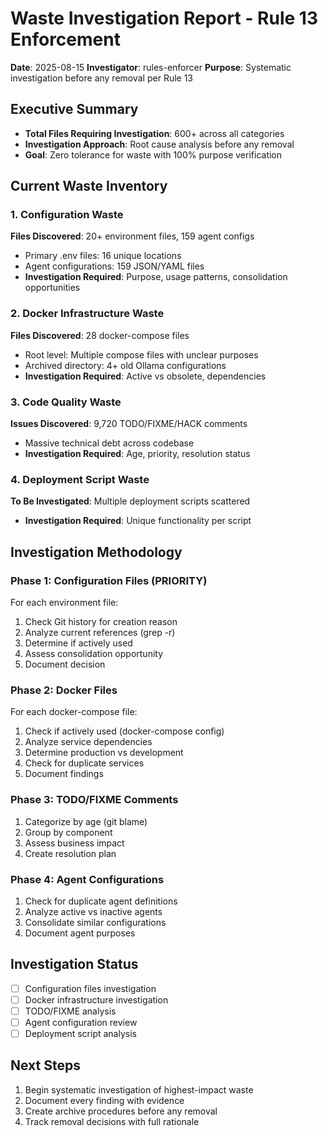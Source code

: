 # Waste Investigation Report - Rule 13 Enforcement
**Date**: 2025-08-15
**Investigator**: rules-enforcer
**Purpose**: Systematic investigation before any removal per Rule 13

## Executive Summary
- **Total Files Requiring Investigation**: 600+ across all categories
- **Investigation Approach**: Root cause analysis before any removal
- **Goal**: Zero tolerance for waste with 100% purpose verification

## Current Waste Inventory

### 1. Configuration Waste
**Files Discovered**: 20+ environment files, 159 agent configs
- Primary .env files: 16 unique locations
- Agent configurations: 159 JSON/YAML files
- **Investigation Required**: Purpose, usage patterns, consolidation opportunities

### 2. Docker Infrastructure Waste  
**Files Discovered**: 28 docker-compose files
- Root level: Multiple compose files with unclear purposes
- Archived directory: 4+ old Ollama configurations
- **Investigation Required**: Active vs obsolete, dependencies

### 3. Code Quality Waste
**Issues Discovered**: 9,720 TODO/FIXME/HACK comments
- Massive technical debt across codebase
- **Investigation Required**: Age, priority, resolution status

### 4. Deployment Script Waste
**To Be Investigated**: Multiple deployment scripts scattered
- **Investigation Required**: Unique functionality per script

## Investigation Methodology

### Phase 1: Configuration Files (PRIORITY)
For each environment file:
1. Check Git history for creation reason
2. Analyze current references (grep -r)
3. Determine if actively used
4. Assess consolidation opportunity
5. Document decision

### Phase 2: Docker Files
For each docker-compose file:
1. Check if actively used (docker-compose config)
2. Analyze service dependencies
3. Determine production vs development
4. Check for duplicate services
5. Document findings

### Phase 3: TODO/FIXME Comments
1. Categorize by age (git blame)
2. Group by component
3. Assess business impact
4. Create resolution plan

### Phase 4: Agent Configurations
1. Check for duplicate agent definitions
2. Analyze active vs inactive agents
3. Consolidate similar configurations
4. Document agent purposes

## Investigation Status
- [ ] Configuration files investigation
- [ ] Docker infrastructure investigation  
- [ ] TODO/FIXME analysis
- [ ] Agent configuration review
- [ ] Deployment script analysis

## Next Steps
1. Begin systematic investigation of highest-impact waste
2. Document every finding with evidence
3. Create archive procedures before any removal
4. Track removal decisions with full rationale